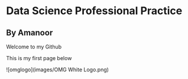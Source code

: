 # Data Science Professional Practice

## By Amanoor

Welcome to my Github

This is my first page below

![omglogo](images/OMG White Logo.png)
